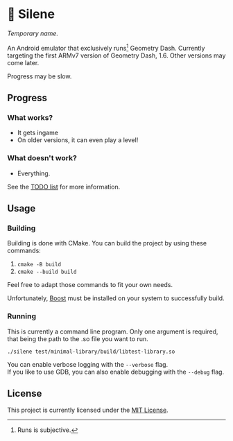 # 🌸 Silene
*Temporary name.*

An Android emulator that exclusively runs[^1] Geometry Dash.
Currently targeting the first ARMv7 version of Geometry Dash, 1.6. Other versions may come later.

Progress may be slow.

[^1]: Runs is subjective.

## Progress

### What works?

- It gets ingame
- On older versions, it can even play a level!

### What doesn't work?

- Everything.

See the [TODO list](./TODO.md) for more information.

## Usage

### Building

Building is done with CMake. You can build the project by using these commands:

1. `cmake -B build`
2. `cmake --build build`

Feel free to adapt those commands to fit your own needs.

Unfortunately, [Boost](https://www.boost.org/) must be installed on your system to successfully build.

### Running

This is currently a command line program. Only one argument is required, that being the path to the .so file you want to run.

`./silene test/minimal-library/build/libtest-library.so`

You can enable verbose logging with the `--verbose` flag.  
If you like to use GDB, you can also enable debugging with the `--debug` flag.

## License

This project is currently licensed under the [MIT License](./LICENSE.txt).
